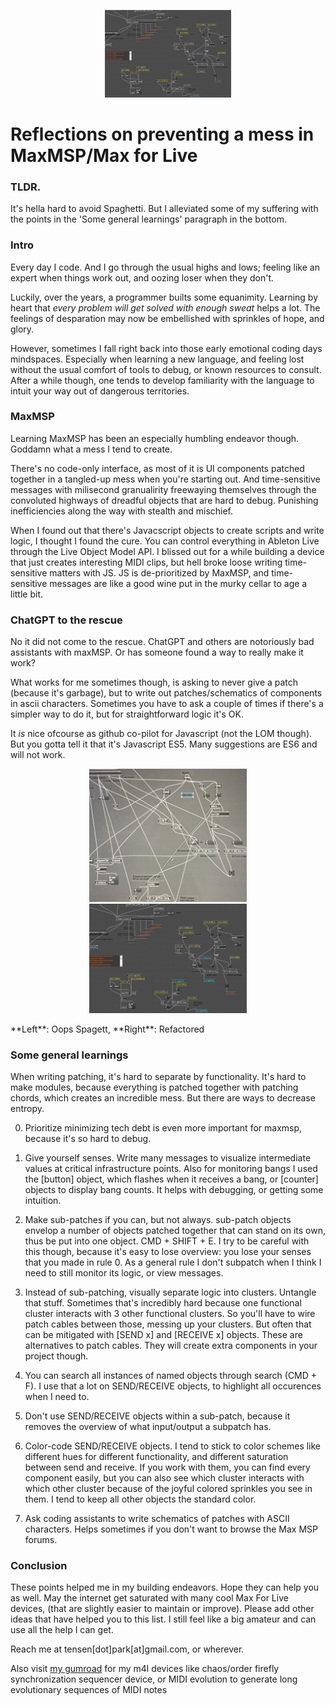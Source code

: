 <p align="center">
<img width= "40%" src="/images/blogHeaders/max4lifeClean.png" alt="ld image">
</p>

# Reflections on preventing a mess in MaxMSP/Max for Live
### TLDR.
It's hella hard to avoid Spaghetti. But I alleviated some of my suffering with the points in the 'Some general learnings' paragraph in the bottom.

### Intro
Every day I code. 
And I go through the usual highs and lows; feeling like an expert when things work out, and oozing loser when they don't.

Luckily, over the years, a programmer builts some equanimity. 
Learning by heart that _every problem will get solved with enough sweat_ helps a lot. The feelings of desparation may now be embellished with sprinkles of hope, and glory. 

However, sometimes I fall right back into those early emotional coding days mindspaces. 
Especially when learning a new language, and feeling lost without the usual comfort of tools to debug, or known resources to consult. After a while though, one tends to develop familiarity with the language to intuit your way out of dangerous territories.

### MaxMSP
Learning MaxMSP has been an especially humbling endeavor though.
Goddamn what a mess I tend to create.

There's no code-only interface, as most of it is UI components patched together in a tangled-up mess when you're starting out. And time-sensitive messages with milisecond granualirity freewaying themselves through the convoluted highways of dreadful objects that are hard to debug. Punishing inefficiencies along the way with stealth and mischief.

When I found out that there's Javacscript objects to create scripts and write logic, I thought I found the cure. You can control everything in Ableton Live through the Live Object Model API. I blissed out for a while building a device that just creates interesting MIDI clips, but hell broke loose writing time-sensitive matters with JS. JS is de-prioritized by MaxMSP, and time-sensitive messages are like a good wine put in the murky cellar to age a little bit.

### ChatGPT to the rescue
No it did not come to the rescue. ChatGPT and others are notoriously bad assistants with maxMSP. Or has someone found a way to really make it work?

What works for me sometimes though, is asking to never give a patch (because it's garbage), but to write out patches/schematics of components in ascii characters. Sometimes you have to ask a couple of times if there's a simpler way to do it, but for straightforward logic it's OK.

It _is_ nice ofcourse as github co-pilot for Javascript (not the LOM though). But you gotta tell it that it's Javascript ES5. Many suggestions are ES6 and will not work.


<p align="center">
<img width= "50%" src="/images/max4lLifeUgly.jpg" alt="information image">
<img width= "50%" src="/images/blogHeaders/max4lifeClean.png" alt="information image">
</p>
**Left**: Oops Spagett, **Right**: Refactored

### Some general learnings
When writing patching, it's hard to separate by functionality. It's hard to make modules, because everything is patched together with patching chords, which creates an incredible mess. But there are ways to decrease entropy. 

0. Prioritize minimizing tech debt is even more important for maxmsp, because it's so hard to debug. 

1. Give yourself senses. Write many messages to visualize intermediate values at critical infrastructure points. Also for monitoring bangs I used the [button] object, which flashes when it receives a bang, or [counter] objects to display bang counts. It helps with debugging, or getting some intuition. 

2. Make sub-patches if you can, but not always. sub-patch objects envelop a number of objects patched together that can stand on its own, thus be put into one object. CMD + SHIFT + E. I try to be careful with this though, because it's easy to lose overview: you lose your senses that you made in rule 0. As a general rule I don't subpatch when I think I need to still monitor its logic, or view messages. 

3. Instead of sub-patching, visually separate logic into clusters. Untangle that stuff. Sometimes that's incredibly hard because one functional cluster interacts with 3 other functional clusters. So you'll have to wire patch cables between those, messing up your clusters. But often that can be mitigated with [SEND x] and [RECEIVE x] objects. These are alternatives to patch cables. They will create extra components in your project though. 

4. You can search all instances of named objects through search (CMD + F). I use that a lot on SEND/RECEIVE objects, to highlight all occurences when I need to. 

5. Don't use SEND/RECEIVE objects within a sub-patch, because it removes the overview of what input/output a subpatch has.

6. Color-code SEND/RECEIVE objects. I tend to stick to color schemes like different hues for different functionality, and different saturation between send and receive. If you work with them, you can find every component easily, but you can also see which cluster interacts with which other cluster because of the joyful colored sprinkles you see in them. I tend to keep all other objects the standard color.

7. Ask coding assistants to write schematics of patches with ASCII characters. Helps sometimes if you don't want to browse the Max MSP forums. 

### Conclusion
These points helped me in my building endeavors. Hope they can help you as well. 
May the internet get saturated with many cool Max For Live devices, (that are slightly easier to maintain or improve).
Please add other ideas that have helped you to this list. I still feel like a big amateur and can use all the help I can get. 

Reach me at tensen[dot]park[at]gmail.com, or wherever.

Also visit [my gumroad]("https://tensenpark.gumroad.com/") for my m4l devices like chaos/order firefly synchronization sequencer device, or MIDI evolution to generate long evolutionary sequences of MIDI notes